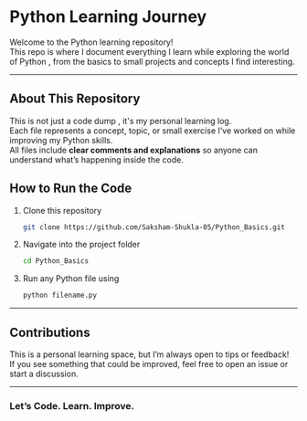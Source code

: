 # Python Learning Journey

Welcome to the Python learning repository!  
This repo is where I document everything I learn while exploring the world of Python , from the basics to small projects and concepts I find interesting.

---

## About This Repository

This is not just a code dump , it's my personal learning log.  
Each file represents a concept, topic, or small exercise I’ve worked on while improving my Python skills.  
All files include **clear comments and explanations** so anyone can understand what’s happening inside the code.


## How to Run the Code

1. Clone this repository  
   ```bash
   git clone https://github.com/Saksham-Shukla-05/Python_Basics.git
   ```
2. Navigate into the project folder  
   ```bash
   cd Python_Basics
   ```
3. Run any Python file using  
   ```bash
   python filename.py 
   ```


---

## Contributions

This is a personal learning space, but I’m always open to tips or feedback!  
If you see something that could be improved, feel free to open an issue or start a discussion.

---

### Let’s Code. Learn. Improve.
